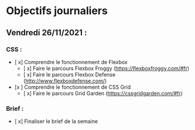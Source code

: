 # Objectifs journaliers

## Vendredi 26/11/2021 :

### CSS :

* [ x] Comprendre le fonctionnement de Flexbox
  * [ x] Faire le parcours Flexbox Froggy (https://flexboxfroggy.com/#fr)
  * [ x] Faire le parcours Flexbox Defense (http://www.flexboxdefense.com/)
* [x ] Comprendre le fonctionnement de CSS Grid
  * [ x] Faire le parcours Grid Garden (https://cssgridgarden.com/#fr)


### Brief :

* [ x] Finaliser le brief de la semaine
